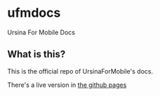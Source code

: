 # ufmdocs
Ursina For Mobile Docs

## What is this?
This is the official repo of UrsinaForMobile's docs.

There's a live version in [the github pages](https://paologgithub.github.com/ufmdocs)